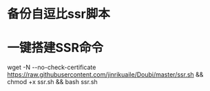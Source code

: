 # 备份自逗比ssr脚本
# 一键搭建SSR命令
wget -N --no-check-certificate https://raw.githubusercontent.com/jinrikuaile/Doubi/master/ssr.sh && chmod +x ssr.sh && bash ssr.sh
